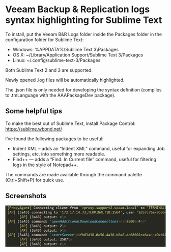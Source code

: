 Veeam Backup & Replication logs syntax highlighting for Sublime Text
====================================================================

To install, put the Veeam B&R Logs folder inside the Packages folder in the configuration folder for Sublime Text:
* Windows: %APPDATA%\Sublime Text 3\Packages
* OS X: ~/Library/Application Support/Sublime Text 3/Packages
* Linux: ~/.config/sublime-text-3/Packages

Both Sublime Text 2 and 3 are supported.

Newly opened .log files will be automatically highlighted.

The .json file is only needed for developing the syntax definition (compiles to .tmLanguage with the AAAPackageDev package).

Some helpful tips
-----------------

To make the best out of Sublime Text, install Package Control: https://sublime.wbond.net/

I’ve found the following packages to be useful:
* Indent XML – adds an “Indent XML” command, useful for expanding Job settings, etc. into something more readable.
* Find++ — adds a “Find: In Current file” command, useful for filtering logs in the style of Notepad++.

The commands are made available through the command palette (Ctrl+Shift+P) for quick use.

Screenshots
-----------

![screen01](img/screen-01.png)
